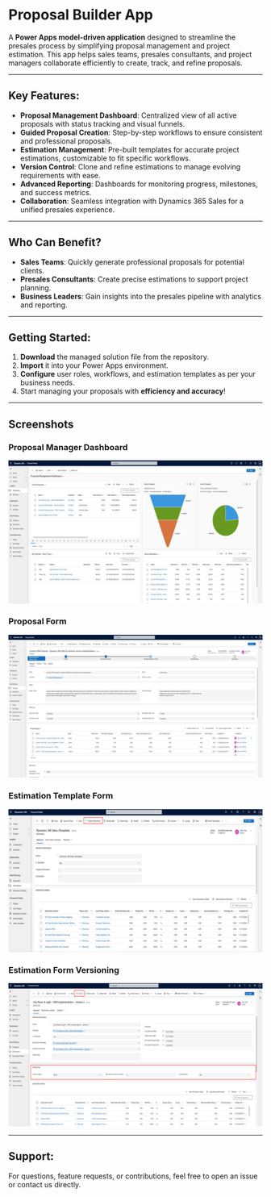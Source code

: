 # Proposal Builder App

A **Power Apps model-driven application** designed to streamline the presales process by simplifying proposal management and project estimation. This app helps sales teams, presales consultants, and project managers collaborate efficiently to create, track, and refine proposals.

---

## Key Features:
- **Proposal Management Dashboard**: Centralized view of all active proposals with status tracking and visual funnels.
- **Guided Proposal Creation**: Step-by-step workflows to ensure consistent and professional proposals.
- **Estimation Management**: Pre-built templates for accurate project estimations, customizable to fit specific workflows.
- **Version Control**: Clone and refine estimations to manage evolving requirements with ease.
- **Advanced Reporting**: Dashboards for monitoring progress, milestones, and success metrics.
- **Collaboration**: Seamless integration with Dynamics 365 Sales for a unified presales experience.

---

## Who Can Benefit?
- **Sales Teams**: Quickly generate professional proposals for potential clients.
- **Presales Consultants**: Create precise estimations to support project planning.
- **Business Leaders**: Gain insights into the presales pipeline with analytics and reporting.

---

## Getting Started:
1. **Download** the managed solution file from the repository.
2. **Import** it into your Power Apps environment.
3. **Configure** user roles, workflows, and estimation templates as per your business needs.
4. Start managing your proposals with **efficiency and accuracy**!

---

## Screenshots

### Proposal Manager Dashboard
![Proposal Manager Dashboard](screenshots/ProposalManagerDashboard.png)

### Proposal Form
![Proposal Form](screenshots/ProposalForm.png)

### Estimation Template Form
![Estimation Template Form](screenshots/EstimationTemplateForm.png)

### Estimation Form Versioning
![Estimation Form Versioning](screenshots/EstimationFormVersioning.png)

---

## Support:
For questions, feature requests, or contributions, feel free to open an issue or contact us directly.
